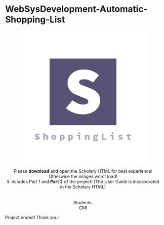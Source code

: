 # WebSysDevelopment-Automatic-Shopping-List
<p align="center"> 
<img src="https://raw.githubusercontent.com/mcluci/WebSysDevelopment---Automatic-Shopping-List/master/Logo.PNG">
</p>
<p align="center">
  Please <b>download</b> and open the Scholary HTML for best experience! Otherwise the images won't load!
<br/> It includes Part 1 and <b>Part 2</b> of the project! (The User Guide is incorporated in the Scholary HTML)
<br/>
<br/>
<br/> Students:
<br/> CMI
<br/> 
</p>
Project ended! Thank you!
